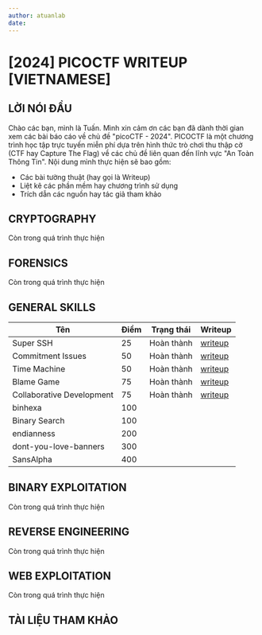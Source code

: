 ```yaml
---
author: atuanlab
date: 
---
```


# [2024] PICOCTF WRITEUP [VIETNAMESE]

## LỜI NÓI ĐẦU
Chào các bạn, mình là Tuấn. Mình xin cảm ơn các bạn đã dành thời gian xem các bài báo cáo về chủ đề "picoCTF - 2024". PICOCTF là một chương trình học tập trực tuyến miễn phí dựa trên hình thức trò chơi thu thập cờ (CTF hay Capture The Flag) về các chủ đề liên quan đến lĩnh vực "An Toàn Thông Tin". Nội dung mình thực hiện sẽ bao gồm:
- Các bài tường thuật (hay gọi là Writeup)
- Liệt kê các phần mềm hay chương trình sử dụng
- Trích dẫn các nguồn hay tác giả tham khảo



## CRYPTOGRAPHY
Còn trong quá trình thực hiện

## FORENSICS
Còn trong quá trình thực hiện 

## GENERAL SKILLS

| Tên | Điểm | Trạng thái | Writeup |
| --- | ---- | ---------- | ------- |
| Super SSH | 25 | Hoàn thành | [writeup](./general-skills/25-point-super-ssh-writeup.md) | 
| Commitment Issues | 50 | Hoàn thành | [writeup](./general-skills/50-point-commitment-issues-writeup.md)
| Time Machine | 50 | Hoàn thành | [writeup](./general-skills/50-points-time-machine.md) |
| Blame Game | 75 | Hoàn thành | [writeup](./general-skills/75-points-blame-game.md)
| Collaborative Development | 75 | Hoàn thành | [writeup](./general-skills/75-points-collaborative-development.md)
| binhexa | 100 |
| Binary Search | 100 |
| endianness | 200 |
| dont-you-love-banners | 300 |
| SansAlpha | 400 | 


## BINARY EXPLOITATION
Còn trong quá trình thực hiện

## REVERSE ENGINEERING
Còn trong quá trình thực hiện 

## WEB EXPLOITATION
Còn trong quá trình thực hiện 

## TÀI LIỆU THAM KHẢO


